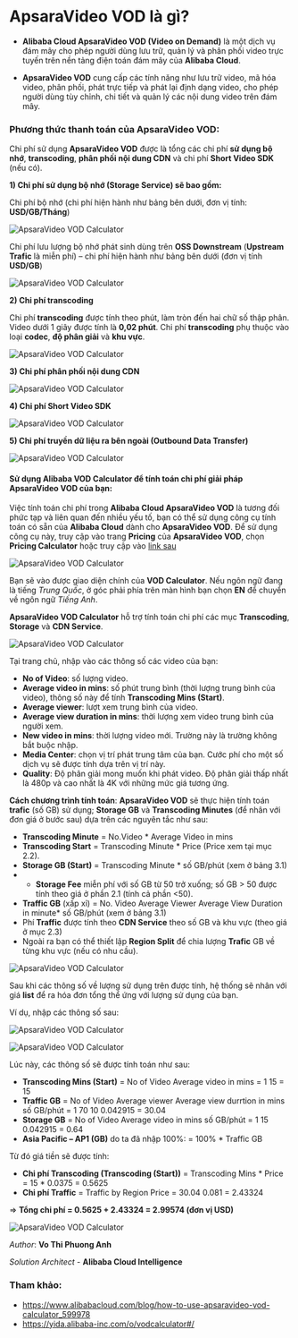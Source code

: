 # ApsaraVideo VOD là gì?

- **Alibaba Cloud ApsaraVideo VOD (Video on Demand)** là một dịch vụ đám mây cho phép người dùng lưu trữ, quản lý và phân phối video trực tuyến trên nền tảng điện toán đám mây của **Alibaba Cloud**.

- **ApsaraVideo VOD** cung cấp các tính năng như lưu trữ video, mã hóa video, phân phối, phát trực tiếp và phát lại định dạng video, cho phép người dùng tùy chỉnh, chi tiết và quản lý các nội dung video trên đám mây.

### Phương thức thanh toán của ApsaraVideo VOD:

Chi phí sử dụng **ApsaraVideo VOD** được là tổng các chi phí **sử dụng bộ nhớ**, **transcoding**, **phân phối nội dung CDN** và chi phí **Short Video SDK** (nếu có).

**1) Chi phí sử dụng bộ nhớ (Storage Service) sẽ bao gồm:**

Chi phí bộ nhớ (chi phí hiện hành như bảng bên dưới, đơn vị tính: **USD/GB/Tháng**)

![ApsaraVideo VOD Calculator](/Image/ApsaraVideo-VOD-Calculator01.png)

Chi phí lưu lượng bộ nhớ phát sinh dùng trên **OSS Downstream** (**Upstream Trafic** là miễn phí) – chi phí hiện hành như bảng bên dưới (đơn vị tính **USD/GB**)

![ApsaraVideo VOD Calculator](/Image/ApsaraVideo-VOD-Calculator02.png)

**2) Chi phí transcoding**

Chi phí **transcoding** được tính theo phút, làm tròn đến hai chữ số thập phân. Video dưới 1 giây được tính là **0,02 phút**. Chi phí **transcoding** phụ thuộc vào loại **codec**, **độ phân giải** và **khu vực**.

![ApsaraVideo VOD Calculator](/Image/ApsaraVideo-VOD-Calculator03.png)

**3) Chi phí phân phối nội dung CDN**

![ApsaraVideo VOD Calculator](/Image/ApsaraVideo-VOD-Calculator04.png)

**4) Chi phí Short Video SDK**

![ApsaraVideo VOD Calculator](/Image/ApsaraVideo-VOD-Calculator05.png)

**5) Chi phí truyền dữ liệu ra bên ngoài (Outbound Data Transfer)**

![ApsaraVideo VOD Calculator](/Image/ApsaraVideo-VOD-Calculator06.png)

#### Sử dụng Alibaba VOD Calculator để tính toán chi phí giải pháp ApsaraVideo VOD của bạn:

Việc tính toán chi phí trong **Alibaba Cloud ApsaraVideo VOD** là tương đối phức tạp và liên quan đến nhiều yếu tố, bạn có thể sử dụng công cụ tính toán có sẵn của **Alibaba Cloud** dành cho **ApsaraVideo VOD**.
Để sử dụng công cụ này, truy cập vào trang **Pricing** của **ApsaraVideo VOD**, chọn **Pricing Calculator** hoặc truy cập vào [link sau](https://yida.alibaba-inc.com/o/vodcalculator#/)

![ApsaraVideo VOD Calculator](/Image/ApsaraVideo-VOD-Calculator07.png)

Bạn sẽ vào được giao diện chính của **VOD Calculator**. Nếu ngôn ngữ đang là tiếng *Trung Quốc*, ở góc phải phía trên màn hình bạn chọn **EN** để chuyển về ngôn ngữ *Tiếng Anh*. 

**ApsaraVideo VOD Calculator** hỗ trợ tính toán chi phí các mục **Transcoding**, **Storage** và **CDN Service**.

![ApsaraVideo VOD Calculator](/Image/ApsaraVideo-VOD-Calculator08.png)

Tại trang chủ, nhập vào các thông số các video của bạn:

- **No of Video**: số lượng video.
- **Average video in mins**: số phút trung bình (thời lượng trung bình của video), thông số này để tính **Transcoding Mins (Start)**.
- **Average viewer**: lượt xem trung bình của video.
- **Average view duration in mins**: thời lượng xem video trung bình của người xem.
- **New video in mins**: thời lượng video mới. Trường này là trường không bắt buộc nhập.
- **Media Center**: chọn vị trí phát trung tâm của bạn. Cước phí cho một số dịch vụ sẽ được tính dựa trên vị trí này.
- **Quality**: Độ phân giải mong muốn khi phát video. Độ phân giải thấp nhất là 480p và cao nhất là 4K với những mức giá tương ứng.

**Cách chương trình tính toán**: **ApsaraVideo VOD** sẽ thực hiện tính toán **trafic** (số GB) sử dụng; **Storage GB** và **Transcoding Minutes** (để nhân với đơn giá ở bước sau) dựa trên các nguyên tắc như sau:

- **Transcoding Minute** = No.Video * Average Video in mins
- **Transcoding Start** = Transcoding Minute * Price (Price xem tại mục 2.2).
- **Storage GB (Start)** = Transcoding Minute * số GB/phút (xem ở bảng 3.1)
- - **Storage Fee** miễn phí với số GB từ 50 trở xuống; số GB > 50 được tính theo giá ở phần 2.1 (tính cả phần <50).
- **Traffic GB** (xấp xỉ) = No. Video Average Viewer Average View Duration in minute* số GB/phút (xem ở bảng 3.1)
- Phí **Traffic** được tính theo **CDN Service** theo số GB và khu vực (theo giá ở mục 2.3)
- Ngoài ra bạn có thể thiết lập **Region Split** để chia lượng **Trafic** GB về từng khu vực (nếu có nhu cầu).
 
![ApsaraVideo VOD Calculator](/Image/ApsaraVideo-VOD-Calculator09.png)

Sau khi các thông số về lượng sử dụng trên được tính, hệ thống sẽ nhân với giá **list** để ra hóa đơn tổng thể ứng với lượng sử dụng của bạn.

Ví dụ, nhập các thông số sau:

![ApsaraVideo VOD Calculator](/Image/ApsaraVideo-VOD-Calculator010.png)

![ApsaraVideo VOD Calculator](/Image/ApsaraVideo-VOD-Calculator011.png)

Lúc này, các thông số sẽ được tính toán như sau:

- **Transcoding Mins (Start)** = No of Video Average video in mins = 1 15 = 15
- **Traffic GB** = No of Video Average viewer Average view durrtion in mins số GB/phút = 1 70 10 0.042915 = 30.04
- **Storage GB** = No of Video Average video in mins số GB/phút
= 1 15 0.042915 = 0.64
- **Asia Pacific – AP1 (GB)** do ta đã nhập 100%: = 100% * Traffic GB

Từ đó giá tiền sẽ được tính:

- **Chi phí Transcoding (Transcoding (Start))** = Transcoding Mins * Price
= 15 * 0.0375 = 0.5625
- **Chi phí Traffic** = Traffic by Region Price = 30.04 0.081 = 2.43324

=> **Tổng chi phí = 0.5625 + 2.43324 = 2.99574 (đơn vị USD)**

![ApsaraVideo VOD Calculator](/Image/ApsaraVideo-VOD-Calculator012.png)
    
*Author*: **Vo Thi Phuong Anh**

*Solution Architect* - **Alibaba Cloud Intelligence**

### Tham khảo:

- https://www.alibabacloud.com/blog/how-to-use-apsaravideo-vod-calculator_599978
- https://yida.alibaba-inc.com/o/vodcalculator#/